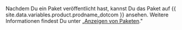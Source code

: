 Nachdem Du ein Paket veröffentlicht hast, kannst Du das Paket auf {{ site.data.variables.product.prodname_dotcom }} ansehen. Weitere Informationen findest Du unter „[Anzeigen von Paketen](/packages/publishing-and-managing-packages/viewing-packages)."
